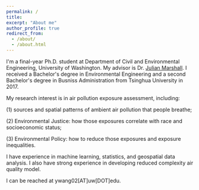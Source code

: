 ```yaml
---
permalink: /
title: 
excerpt: "About me"
author_profile: true
redirect_from: 
  - /about/
  - /about.html
---
```


I'm a final-year Ph.D. student at Department of Civil and Environmental Engineering, University of Washington. My advisor is Dr. [Julian Marshall](https://depts.washington.edu/airqual/). I received a Bachelor's degree in Environmental Engineering and a second Bachelor's degree in Busniss Administration from Tsinghua University in 2017. 

My research interest is in air pollution exposure assessment, including: 

(1) sources and spatial patterns of ambient air pollution that people breathe; 

(2) Environmental Justice: how those exposures correlate with race and socioeconomic status; 

(3) Environmental Policy: how to reduce those exposures and exposure inequalities. 

I have experience in machine learning, statistics, and geospatial data analysis. I also have strong experience in developing reduced complexity air quality model.



I can be reached at ywang02[AT]uw[DOT]edu.

